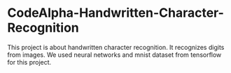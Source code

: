 # CodeAlpha-Handwritten-Character-Recognition
This project is about handwritten character recognition. It recognizes digits from images. We used neural networks and mnist dataset from tensorflow for this project.
